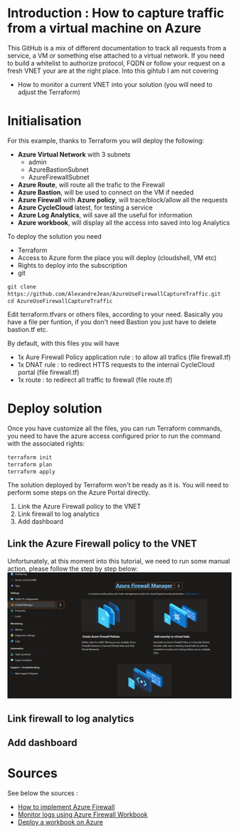 # Introduction : How to capture traffic from a virtual machine on Azure

This GitHub is a mix of different documentation to track all requests from a service, a VM or something else attached to a virtual network. If you need to build a whitelist to authorize protocol, FQDN or follow your request on a fresh VNET your are at the right place. 
Into this gihtub I am not covering
* How to monitor a current VNET into your solution (you will need to adjust the Terraform)

# Initialisation
For this example, thanks to Terraform you will deploy the following:
* **Azure Virtual Network** with 3 subnets 
    * admin
    * AzureBastionSubnet 
    * AzureFirewallSubnet
* **Azure Route**, will route all the trafic to the Firewall
* **Azure Bastion**, will be used to connect on the VM if needed
* **Azure Firewall** with **Azure policy**, will trace/block/allow all the requests
* **Azure CycleCloud** latest, for testing a service
* **Azure Log Analytics**, will save all the useful for information
* **Azure workbook**, will display all the access into saved into log Analytics

To deploy the solution you need
* Terraform
* Access to Azure form the place you will deploy (cloudshell, VM etc)
* Rights to deploy into the subscription
* git

```
git clone https://github.com/AlexandreJean/AzureUseFirewallCaptureTraffic.git
cd AzureUseFirewallCaptureTraffic
```
Edit terraform.tfvars or others files, according to your need. Basically you have a file per funtion, if you don't need Bastion you just have to delete bastion.tf etc.

By default, with this files you will have 
* 1x Aure Firewall Policy application rule : to allow all trafics (file firewall.tf)
* 1x DNAT rule : to redirect HTTS requests to the internal CycleCloud portal (file firewall.tf)
* 1x route : to redirect all traffic to firewall (file route.tf)

# Deploy solution
Once you have customize all the files, you can run Terraform commands, you need to have the azure access configured prior to run the command with the associated rights:
```
terraform init
terraform plan
terraform apply
```

The solution deployed by Terraform won't be ready as it is. You will need to perform some steps on the Azure Portal directly.

1) Link the Azure Firewall policy to the VNET
1) Link firewall to log analytics
1) Add dashboard 

## Link the Azure Firewall policy to the VNET
Unfortunately, at this moment into this tutorial, we need to run some manual action, please follow the step by step below:
![Firewall Picture #1](/images/screenshot.png)
## Link firewall to log analytics
## Add dashboard 



# Sources
See below the sources :
* [How to implement Azure Firewall](https://docs.microsoft.com/en-us/azure/firewall/tutorial-firewall-deploy-portal)
* [Monitor logs using Azure Firewall Workbook](https://docs.microsoft.com/en-us/azure/firewall/firewall-workbook)
* [Deploy a workbook on Azure](https://github.com/Azure/Azure-Network-Security/tree/master/Azure%20Firewall/Workbook%20-%20Azure%20Firewall%20Monitor%20Workbook)